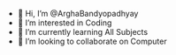 - 👋 Hi, I’m @ArghaBandyopadhyay
- 👀 I’m interested in Coding
- 🌱 I’m currently learning All Subjects
- 💞️ I’m looking to collaborate on Computer

<!---
ArghaBandyopadhyay/ArghaBandyopadhyay is a ✨ special ✨ repository because its `README.md` (this file) appears on your GitHub profile.
You can click the Preview link to take a look at your changes.
--->
